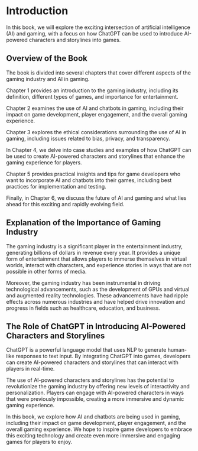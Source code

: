 Introduction
============

In this book, we will explore the exciting intersection of artificial intelligence (AI) and gaming, with a focus on how ChatGPT can be used to introduce AI-powered characters and storylines into games.

Overview of the Book
--------------------

The book is divided into several chapters that cover different aspects of the gaming industry and AI in gaming.

Chapter 1 provides an introduction to the gaming industry, including its definition, different types of games, and importance for entertainment.

Chapter 2 examines the use of AI and chatbots in gaming, including their impact on game development, player engagement, and the overall gaming experience.

Chapter 3 explores the ethical considerations surrounding the use of AI in gaming, including issues related to bias, privacy, and transparency.

In Chapter 4, we delve into case studies and examples of how ChatGPT can be used to create AI-powered characters and storylines that enhance the gaming experience for players.

Chapter 5 provides practical insights and tips for game developers who want to incorporate AI and chatbots into their games, including best practices for implementation and testing.

Finally, in Chapter 6, we discuss the future of AI and gaming and what lies ahead for this exciting and rapidly evolving field.

Explanation of the Importance of Gaming Industry
------------------------------------------------

The gaming industry is a significant player in the entertainment industry, generating billions of dollars in revenue every year. It provides a unique form of entertainment that allows players to immerse themselves in virtual worlds, interact with characters, and experience stories in ways that are not possible in other forms of media.

Moreover, the gaming industry has been instrumental in driving technological advancements, such as the development of GPUs and virtual and augmented reality technologies. These advancements have had ripple effects across numerous industries and have helped drive innovation and progress in fields such as healthcare, education, and business.

The Role of ChatGPT in Introducing AI-Powered Characters and Storylines
-----------------------------------------------------------------------

ChatGPT is a powerful language model that uses NLP to generate human-like responses to text input. By integrating ChatGPT into games, developers can create AI-powered characters and storylines that can interact with players in real-time.

The use of AI-powered characters and storylines has the potential to revolutionize the gaming industry by offering new levels of interactivity and personalization. Players can engage with AI-powered characters in ways that were previously impossible, creating a more immersive and dynamic gaming experience.

In this book, we explore how AI and chatbots are being used in gaming, including their impact on game development, player engagement, and the overall gaming experience. We hope to inspire game developers to embrace this exciting technology and create even more immersive and engaging games for players to enjoy.
